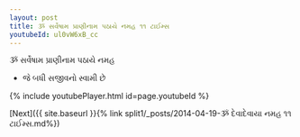 ```yaml
---
layout: post
title: ૐ સર્વેષામ પ્રાણીનામ પઠાયે નમહ ૧૧ ટાઈમ્સ
youtubeId: ul0vW6xB_cc
---
```

 
 
 ૐ સર્વેષામ પ્રાણીનામ પઠાયે નમહ  
 
 -  જે બધી સજીવનો સ્વામી છે 
 
  
 
  
 
 
 
 
 
 


{% include youtubePlayer.html id=page.youtubeId %}
 
[Next]({{ site.baseurl }}{% link  split1/_posts/2014-04-19-ૐ દેવાદેવાયા નમહ ૧૧ ટાઈમ્સ.md%})
 
